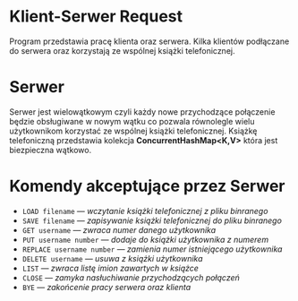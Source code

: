# Klient-Serwer Request
Program przedstawia pracę klienta oraz serwera. Kilka klientów podłączane do serwera oraz korzystają ze wspólnej książki telefonicznej.
# Serwer
Serwer jest wielowątkowym czyli każdy nowe przychodzące połączenie będzie obsługiwane w nowym wątku co pozwala równolegle wielu użytkownikom korzystać ze wspólnej książki telefonicznej. Książkę telefoniczną przedstawia kolekcja **ConcurrentHashMap<K,V>** która jest biezpieczna wątkowo.
# Komendy akceptujące przez Serwer
 - ``LOAD filename`` — *wczytanie książki telefonicznej z pliku binranego*
 - ``SAVE filename`` — *zapisywanie książki telefonicznej do pliku binranego*
 - ``GET username`` — *zwraca numer danego użytkownika*
 - ``PUT username number`` — *dodaje do książki użytkownika z numerem*
 - ``REPLACE username number`` — *zamienia numer istniejącego użytkownika*
 - ``DELETE username`` — *usuwa z książki użytkownika*
 - ``LIST`` — *zwraca listę imion zawartych w książce*
 - ``CLOSE`` — *zamyka nasłuchiwanie przychodzących połączeń*
 - ``BYE`` — *zakońcenie pracy serwera oraz klienta*
